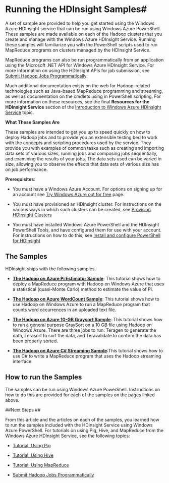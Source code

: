 <properties linkid="manage-services-hdinsight-run-samples" urlDisplayName="How to run Samples" pageTitle="How to Run the HDInsight Samples - Windows Azure Services" metaKeywords="hdinsight samples, hdinsight samples azure" metaDescription="Learn how to run the samples included with the Windows Azure HDInsight service." umbracoNaviHide="0" disqusComments="1" writer="sburgess" editor="mollybos" manager="paulettm" />


# Running the HDInsight Samples#

A set of sample are provided to help you get started using the Windows Azure HDInsight service that can be run using Windows Azure PowerShell. These samples are made available on each of the Hadoop clusters that you create and manage with the Windows Azure HDInsight Service. Running these samples will familiarize you with the PowerShell scripts used to run MapReduce programs on clusters managed by the HDInsight Service.

MapReduce programs can also be run programmatically from an application using the Microsoft .NET API for Windows Azure HDInsight Service. For more information on using the HDInsight APIs for job submission, see [Submit Hadoop Jobs Programmatically][submit-jobs-programmatically].

Much additional documentation exists on the web for Hadoop-related technologies such as Java-based MapReduce programming and streaming, as well as documentation on the cmdlets using in PowerShell scripting. For more information on these resources, see the final **Resources for the HDInsight Service** section of the [Introduction to Windows Azure HDInsight Service][hdinsight-resources] topic.

**What These Samples Are**

<p>These samples are intended to get you up to speed quickly on how to deploy Hadoop jobs and to provide you an extensible testing bed to work with the concepts and scripting procedures used by the service. They provide you with examples of common tasks such as creating and importing data sets of various sizes, running jobs and composing jobs sequentially, and examining the results of your jobs. The data sets used can be varied in size, allowing you to observe the effects that data sets of various size has on job performance.</p>


**Prerequisites**:	

- You must have a Windows Azure Account. For options on signing up for an account see [Try Windows Azure out for free](http://www.windowsazure.com/en-us/pricing/free-trial/) page.

- You must have provisioned an HDInsight cluster. For instructions on the various ways in which such clusters can be created, see [Provision HDInsight Clusters](/en-us/manage/services/hdinsight/provision-hdinsight-clusters/)

- You must have installed Windows Azure PowerShell and the HDInsight PowerShell Tools, and have configured them for use with your account. For instructions on how to do this, see [Install and configure PowerShell for HDInsight](/en-us/manage/services/hdinsight/configure-powershell-for-hdinsight/)

## The Samples ##

HDInsight ships with the following samples.

- [**The Hadoop on Azure Pi Estimator Sample**][pi-estimator]: This tutorial shows how to deploy a MapReduce program with Hadoop on Windows Azure that uses a statistical (quasi-Monte Carlo) method to estimate the value of Pi.

- [**The Hadoop on Azure WordCount Sample**][wordcount]: This tutorial shows how to use Hadoop on Windows Azure to run a MapReduce program that counts word occurrences in an uploaded text file.

- [**The Hadoop on Azure 10-GB Graysort Sample**][10gb-graysort]: This tutorial shows how to run a general purpose GraySort on a 10 GB file using Hadoop on Windows Azure. There are three jobs to run: Teragen to generate the data, Terasort to sort the data, and Teravalidate to confirm the data has been properly sorted.

- [**The Hadoop on Azure C# Streaming Sample**][cs-streaming]:This tutorial shows how to use C# to write a MapReduce program that uses the Hadoop streaming interface. 


## How to run the Samples ##

The samples can be run using Windows Azure PowerShell. Instructions on how to do this are provided for each of the samples on the pages linked above.

##Next Steps ##

From this article and the articles on each of the samples, you learned how to run the samples included with the HDInsight Service using Windows Azure PowerShell. For tutorials on using Pig, Hive, and MapReduce from the Windows Azure HDInsight Service, see the following topics:


* [Tutorial: Using Pig][pig]

* [Tutorial: Using Hive][hive]

* [Tutorial: Using MapReduce][mapreduce]

* [Submit Hadoop Jobs Programmatically][submit-jobs-programmatically]


[getting-started]: /en-us/manage/services/hdinsight/get-started-hdinsight/
[mapreduce]: /en-us/manage/services/hdinsight/using-mapreduce-with-hdinsight/
[hive]: /en-us/manage/services/hdinsight/using-hive-with-hdinsight/
[pig]: /en-us/manage/services/hdinsight/using-pig-with-hdinsight/
[pi-estimator]: /en-us/manage/services/hdinsight/sample-pi-estimator/
[10gb-graysort]: /en-us/manage/services/hdinsight/sample-10gb-graysort/
[wordcount]: /en-us/manage/services/hdinsight/sample-wordcount/
[cs-streaming]: /en-us/manage/services/hdinsight/sample-csharp-streaming/
[scoop]: /en-us/manage/services/hdinsight/sample-sqoop-import-export/
[submit-jobs-programmatically]: /en-us/manage/services/hdinsight/submit-hadoop-jobs-programmatically/
[hdinsight-resources]: /en-us/manage/services/hdinsight/introduction-hdinsight/